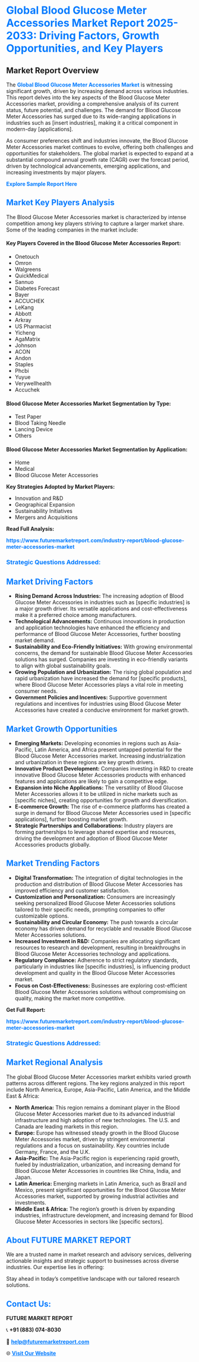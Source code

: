 <h1 style="color: #007BFF;">Global Blood Glucose Meter Accessories Market Report 2025-2033: Driving Factors, Growth Opportunities, and Key Players</h1>

<section id="overview">
<h2>Market Report Overview</h2>
<p>The <a href="https://www.futuremarketreport.com/industry-report/blood-glucose-meter-accessories-market" style="color: #007BFF; text-decoration: none;"><strong>Global Blood Glucose Meter Accessories Market</strong></a> is witnessing significant growth, driven by increasing demand across various industries. This report delves into the key aspects of the Blood Glucose Meter Accessories market, providing a comprehensive analysis of its current status, future potential, and challenges. The demand for Blood Glucose Meter Accessories has surged due to its wide-ranging applications in industries such as [insert industries], making it a critical component in modern-day [applications].</p>
<p>As consumer preferences shift and industries innovate, the Blood Glucose Meter Accessories market continues to evolve, offering both challenges and opportunities for stakeholders. The global market is expected to expand at a substantial compound annual growth rate (CAGR) over the forecast period, driven by technological advancements, emerging applications, and increasing investments by major players.</p>
</section>

<section id="overview">
<p><a href="https://www.futuremarketreport.com/request-sample/reportId=125261" style="color: #007BFF; text-decoration: none;"><strong>Explore Sample Report Here</strong></a></p>
</section>

<section id="key-players">
<h2 style="color: #007BFF;">Market Key Players Analysis</h2>
<p>The Blood Glucose Meter Accessories market is characterized by intense competition among key players striving to capture a larger market share. Some of the leading companies in the market include:</p>
<h4>Key Players Covered in the Blood Glucose Meter Accessories Report:</h4>
<ul><li>Onetouch</li><li>Omron</li><li>Walgreens</li><li>QuickMedical</li><li>Sannuo</li><li>Diabetes Forecast</li><li>Bayer</li><li>ACCUCHEK</li><li>LeKang</li><li>Abbott</li><li>Arkray</li><li>US Pharmacist</li><li>Yicheng</li><li>AgaMatrix</li><li>Johnson</li><li>ACON</li><li>Andon</li><li>Staples</li><li>Phcbi</li><li>Yuyue</li><li>Verywellhealth</li><li>Accuchek</li></ul>
<h4>Blood Glucose Meter Accessories Market Segmentation by Type:</h4>
<ul><li>Test Paper</li><li>Blood Taking Needle</li><li>Lancing Device</li><li>Others</li></ul>

<h4>Blood Glucose Meter Accessories Market Segmentation by Application:</h4>
<ul><li>Home</li><li>Medical</li><li>Blood Glucose Meter Accessories</li></ul>
<p><strong>Key Strategies Adopted by Market Players:</strong></p>
<ul>
<li>Innovation and R&D</li>
<li>Geographical Expansion</li>
<li>Sustainability Initiatives</li>
<li>Mergers and Acquisitions</li>
</ul>
</section>

<section>
<p><strong>Read Full Analysis: </strong></p><a href="https://www.futuremarketreport.com/industry-report/blood-glucose-meter-accessories-market" style="color: #007BFF; text-decoration: none;"><strong>https://www.futuremarketreport.com/industry-report/blood-glucose-meter-accessories-market</strong></a>
<h3 style="color: #007BFF;">Strategic Questions Addressed:</h3>
</section>

<section id="driving-factors">
<h2 style="color: #007BFF;">Market Driving Factors</h2>
<ul>
<li><strong>Rising Demand Across Industries:</strong> The increasing adoption of Blood Glucose Meter Accessories in industries such as [specific industries] is a major growth driver. Its versatile applications and cost-effectiveness make it a preferred choice among manufacturers.</li>
<li><strong>Technological Advancements:</strong> Continuous innovations in production and application technologies have enhanced the efficiency and performance of Blood Glucose Meter Accessories, further boosting market demand.</li>
<li><strong>Sustainability and Eco-Friendly Initiatives:</strong> With growing environmental concerns, the demand for sustainable Blood Glucose Meter Accessories solutions has surged. Companies are investing in eco-friendly variants to align with global sustainability goals.</li>
<li><strong>Growing Population and Urbanization:</strong> The rising global population and rapid urbanization have increased the demand for [specific products], where Blood Glucose Meter Accessories plays a vital role in meeting consumer needs.</li>
<li><strong>Government Policies and Incentives:</strong> Supportive government regulations and incentives for industries using Blood Glucose Meter Accessories have created a conducive environment for market growth.</li>
</ul>
</section>

<section id="growth-opportunities">
<h2 style="color: #007BFF;">Market Growth Opportunities</h2>
<ul>
<li><strong>Emerging Markets:</strong> Developing economies in regions such as Asia-Pacific, Latin America, and Africa present untapped potential for the Blood Glucose Meter Accessories market. Increasing industrialization and urbanization in these regions are key growth drivers.</li>
<li><strong>Innovative Product Development:</strong> Companies investing in R&D to create innovative Blood Glucose Meter Accessories products with enhanced features and applications are likely to gain a competitive edge.</li>
<li><strong>Expansion into Niche Applications:</strong> The versatility of Blood Glucose Meter Accessories allows it to be utilized in niche markets such as [specific niches], creating opportunities for growth and diversification.</li>
<li><strong>E-commerce Growth:</strong> The rise of e-commerce platforms has created a surge in demand for Blood Glucose Meter Accessories used in [specific applications], further boosting market growth.</li>
<li><strong>Strategic Partnerships and Collaborations:</strong> Industry players are forming partnerships to leverage shared expertise and resources, driving the development and adoption of Blood Glucose Meter Accessories products globally.</li>
</ul>
</section>

<section id="trending-factors">
<h2 style="color: #007BFF;">Market Trending Factors</h2>
<ul>
<li><strong>Digital Transformation:</strong> The integration of digital technologies in the production and distribution of Blood Glucose Meter Accessories has improved efficiency and customer satisfaction.</li>
<li><strong>Customization and Personalization:</strong> Consumers are increasingly seeking personalized Blood Glucose Meter Accessories solutions tailored to their specific needs, prompting companies to offer customizable options.</li>
<li><strong>Sustainability and Circular Economy:</strong> The push towards a circular economy has driven demand for recyclable and reusable Blood Glucose Meter Accessories solutions.</li>
<li><strong>Increased Investment in R&D:</strong> Companies are allocating significant resources to research and development, resulting in breakthroughs in Blood Glucose Meter Accessories technology and applications.</li>
<li><strong>Regulatory Compliance:</strong> Adherence to strict regulatory standards, particularly in industries like [specific industries], is influencing product development and quality in the Blood Glucose Meter Accessories market.</li>
<li><strong>Focus on Cost-Effectiveness:</strong> Businesses are exploring cost-efficient Blood Glucose Meter Accessories solutions without compromising on quality, making the market more competitive.</li>
</ul>
</section>

<section>
<p><strong>Get Full Report: </strong></p><a href="https://www.futuremarketreport.com/industry-report/blood-glucose-meter-accessories-market" style="color: #007BFF; text-decoration: none;"><strong>https://www.futuremarketreport.com/industry-report/blood-glucose-meter-accessories-market</strong></a>
<h3 style="color: #007BFF;">Strategic Questions Addressed:</h3>
</section>


<section id="regional-analysis">
<h2 style="color: #007BFF;">Market Regional Analysis</h2>
<p>The global Blood Glucose Meter Accessories market exhibits varied growth patterns across different regions. The key regions analyzed in this report include North America, Europe, Asia-Pacific, Latin America, and the Middle East & Africa:</p>
<ul>
<li><strong>North America:</strong> This region remains a dominant player in the Blood Glucose Meter Accessories market due to its advanced industrial infrastructure and high adoption of new technologies. The U.S. and Canada are leading markets in this region.</li>
<li><strong>Europe:</strong> Europe has witnessed steady growth in the Blood Glucose Meter Accessories market, driven by stringent environmental regulations and a focus on sustainability. Key countries include Germany, France, and the U.K.</li>
<li><strong>Asia-Pacific:</strong> The Asia-Pacific region is experiencing rapid growth, fueled by industrialization, urbanization, and increasing demand for Blood Glucose Meter Accessories in countries like China, India, and Japan.</li>
<li><strong>Latin America:</strong> Emerging markets in Latin America, such as Brazil and Mexico, present significant opportunities for the Blood Glucose Meter Accessories market, supported by growing industrial activities and investments.</li>
<li><strong>Middle East & Africa:</strong> The region’s growth is driven by expanding industries, infrastructure development, and increasing demand for Blood Glucose Meter Accessories in sectors like [specific sectors].</li>
</ul>
</section>

<footer>
<h2 style="color: #007BFF;">About FUTURE MARKET REPORT</h2>
<p>We are a trusted name in market research and advisory services, delivering actionable insights and strategic support to businesses across diverse industries. Our expertise lies in offering:</p>

<p>Stay ahead in today’s competitive landscape with our tailored research solutions.</p>

<h2 style="color: #007BFF;">Contact Us:</h2>
<p><strong>FUTURE MARKET REPORT</strong></p>
<p>📞 <strong>+91 (883) 074-8030</strong></p>
<p>📧 <strong><a href="mailto:help@futuremarketreport.com" style="color: #007BFF;">help@futuremarketreport.com</a></strong></p>
<p>🌐 <strong><a href="https://www.futuremarketreport.com/" style="color: #007BFF;">Visit Our Website</a></strong></p>
</footer>